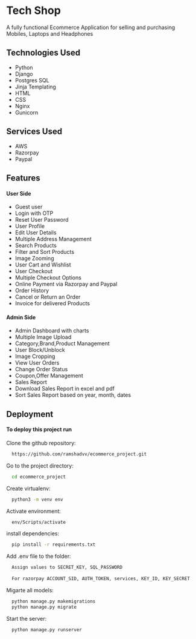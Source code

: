 
# Tech Shop

A fully functional Ecommerce Application for selling and purchasing Mobiles,
Laptops and Headphones

## Technologies Used

- Python
- Django
- Postgres SQL
- Jinja Templating
- HTML
- CSS
- Nginx
- Gunicorn

## Services Used
- AWS
- Razorpay
- Paypal

## Features

#### User Side

- Guest user
- Login with OTP
- Reset User Password
- User Profile
- Edit User Details
- Multiple Address Management
- Search Products
- Filter and Sort Products
- Image Zooming
- User Cart and Wishlist
- User Checkout
- Multiple Checkout Options
- Online Payment via Razorpay and Paypal
- Order History
- Cancel or Return an Order
- Invoice for delivered Products

#### Admin Side

- Admin Dashboard with charts
- Multiple Image Upload
- Category,Brand,Product Management
- User Block/Unblock
- Image Cropping
- View User Orders
- Change Order Status
- Coupon,Offer Management
- Sales Report
- Download Sales Report in excel and pdf
- Sort Sales Report based on year, month, dates

## Deployment

#### To deploy this project run

Clone the github repository:

```bash
  https://github.com/ramshadvv/ecommerce_project.git
```

Go to the project directory:

```bash
  cd ecommerce_project
```

Create virtualenv:

```bash
  python3 -m venv env
```

Activate environment:

```bash
  env/Scripts/activate
```

install dependencies:

```bash
  pip install -r requirements.txt
```

Add .env file to the folder:

```bash
  Assign values to SECRET_KEY, SQL_PASSWORD
  
  For razorpay ACCOUNT_SID, AUTH_TOKEN, services, KEY_ID, KEY_SECRET
```

Migarte all models:

```bash
  python manage.py makemigrations
  python manage.py migrate
```

Start the server:

```bash
  python manage.py runserver
```
